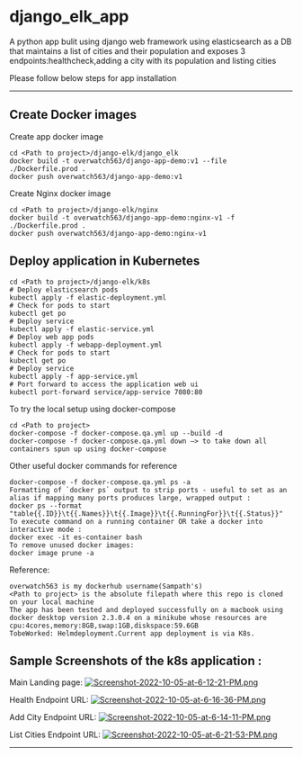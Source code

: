 # django_elk_app
A python app bulit using django web framework using elasticsearch as a DB that maintains a list of cities and their population and exposes 3 endpoints:healthcheck,adding a city with its population and listing cities

Please follow below steps for app installation

---


## Create Docker images
Create app docker image
```
cd <Path to project>/django-elk/django_elk
docker build -t overwatch563/django-app-demo:v1 --file ./Dockerfile.prod .  
docker push overwatch563/django-app-demo:v1
```

Create Nginx docker image
```
cd <Path to project>/django-elk/nginx
docker build -t overwatch563/django-app-demo:nginx-v1 -f ./Dockerfile.prod .
docker push overwatch563/django-app-demo:nginx-v1
```

## Deploy application in Kubernetes
```
cd <Path to project>/django-elk/k8s
# Deploy elasticsearch pods
kubectl apply -f elastic-deployment.yml
# Check for pods to start 
kubectl get po
# Deploy service 
kubectl apply -f elastic-service.yml
# Deploy web app pods
kubectl apply -f webapp-deployment.yml
# Check for pods to start 
kubectl get po
# Deploy service 
kubectl apply -f app-service.yml
# Port forward to access the application web ui
kubectl port-forward service/app-service 7080:80
```

To try the local setup using docker-compose
```
cd <Path to project>
docker-compose -f docker-compose.qa.yml up --build -d
docker-compose -f docker-compose.qa.yml down —> to take down all containers spun up using docker-compose

```

Other useful docker commands for reference
```
docker-compose -f docker-compose.qa.yml ps -a
Formatting of `docker ps` output to strip ports - useful to set as an alias if mapping many ports produces large, wrapped output :
docker ps --format "table{{.ID}}\t{{.Names}}\t{{.Image}}\t{{.RunningFor}}\t{{.Status}}"
To execute command on a running container OR take a docker into interactive mode :
docker exec -it es-container bash
To remove unused docker images:
docker image prune -a
```
Reference:
```
overwatch563 is my dockerhub username(Sampath's)
<Path to project> is the absolute filepath where this repo is cloned on your local machine
The app has been tested and deployed successfully on a macbook using docker desktop version 2.3.0.4 on a minikube whose resources are cpu:4cores,memory:8GB,swap:1GB,diskspace:59.6GB
TobeWorked: Helmdeployment.Current app deployment is via K8s.

```
## Sample Screenshots of the k8s application :

Main Landing page:
[![Screenshot-2022-10-05-at-6-12-21-PM.png](https://i.postimg.cc/BnLHv57b/Screenshot-2022-10-05-at-6-12-21-PM.png)](https://postimg.cc/hXnfymBR)

Health Endpoint URL:
[![Screenshot-2022-10-05-at-6-16-36-PM.png](https://i.postimg.cc/LXMbD8gk/Screenshot-2022-10-05-at-6-16-36-PM.png)](https://postimg.cc/B8MpQsgt)

Add City Endpoint URL:
[![Screenshot-2022-10-05-at-6-14-11-PM.png](https://i.postimg.cc/t4jnX06S/Screenshot-2022-10-05-at-6-14-11-PM.png)](https://postimg.cc/Wh51nHXg)

List Cities Endpoint URL:
[![Screenshot-2022-10-05-at-6-21-53-PM.png](https://i.postimg.cc/WbRxbS1Y/Screenshot-2022-10-05-at-6-21-53-PM.png)](https://postimg.cc/14HvvG6D)

---
